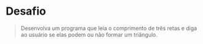 # Desafio

> Desenvolva um programa que leia o comprimento de três retas e diga ao usuário se elas podem ou não formar um triângulo.